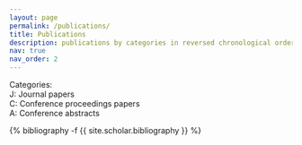 ```yaml
---
layout: page
permalink: /publications/
title: Publications
description: publications by categories in reversed chronological order. 
nav: true
nav_order: 2
---
```

<style>
  .publications .badge-spotlight { color:#e74c3c; font-weight:700; }
  .publications .badge-spotlight::before { content:"("; }
  .publications .badge-spotlight::after  { content:")"; }
</style>
<!-- _pages/publications.md -->
Categories: <br>
J: Journal papers <br>
C: Conference proceedings papers <br>
A: Conference abstracts <br>

<div class="publications">

  {% bibliography -f {{ site.scholar.bibliography }} %}

</div> 
